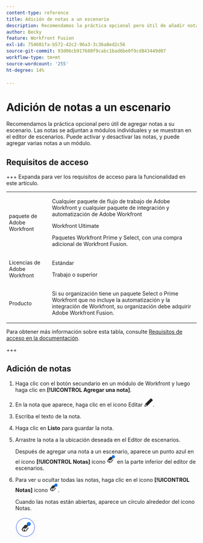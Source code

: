 ```yaml
---
content-type: reference
title: Adición de notas a un escenario
description: Recomendamos la práctica opcional pero útil de añadir notas sobre cada módulo.
author: Becky
feature: Workfront Fusion
exl-id: 754601fa-b572-42c2-96a3-3c36a8ed2c56
source-git-commit: 93d06cb917680f9cabc1bad6be0f9cd843449d07
workflow-type: tm+mt
source-wordcount: '255'
ht-degree: 14%

---
```


# Adición de notas a un escenario

Recomendamos la práctica opcional pero útil de agregar notas a su escenario. Las notas se adjuntan a módulos individuales y se muestran en el editor de escenarios. Puede activar y desactivar las notas, y puede agregar varias notas a un módulo.

## Requisitos de acceso

+++ Expanda para ver los requisitos de acceso para la funcionalidad en este artículo.

<table style="table-layout:auto">
 <col> 
 <col> 
 <tbody> 
  <tr> 
   <td role="rowheader">paquete de Adobe Workfront</td> 
   <td> <p>Cualquier paquete de flujo de trabajo de Adobe Workfront y cualquier paquete de integración y automatización de Adobe Workfront</p><p>Workfront Ultimate</p><p>Paquetes Workfront Prime y Select, con una compra adicional de Workfront Fusion.</p> </td> 
  </tr> 
  <tr data-mc-conditions=""> 
   <td role="rowheader">Licencias de Adobe Workfront</td> 
   <td> <p>Estándar</p><p>Trabajo o superior</p> </td> 
  </tr> 
  <tr> 
   <td role="rowheader">Producto</td> 
   <td>
   <p>Si su organización tiene un paquete Select o Prime Workfront que no incluye la automatización y la integración de Workfront, su organización debe adquirir Adobe Workfront Fusion.</li></ul>
   </td> 
  </tr>
 </tbody> 
</table>

Para obtener más información sobre esta tabla, consulte [Requisitos de acceso en la documentación](/help/workfront-fusion/references/licenses-and-roles/access-level-requirements-in-documentation.md).

+++

## Adición de notas

1. Haga clic con el botón secundario en un módulo de Workfront y luego haga clic en **[!UICONTROL Agregar una nota]**.
1. En la nota que aparece, haga clic en el icono Editar ![Editar icono](assets/edit-note.png).
1. Escriba el texto de la nota.
1. Haga clic en **Listo** para guardar la nota.
1. Arrastre la nota a la ubicación deseada en el Editor de escenarios.

   Después de agregar una nota a un escenario, aparece un punto azul en el icono **[!UICONTROL Notas]** icono ![Notas icono con punto](assets/notes-icon-w-dot.png) en la parte inferior del editor de escenarios.

1. Para ver u ocultar todas las notas, haga clic en el icono **[!UICONTROL Notas]** icono ![Notas con punto](assets/notes-icon-w-dot.png).

   Cuando las notas están abiertas, aparece un círculo alrededor del icono Notas.

   ![Icono de notas con círculo](assets/notes-icon-with-circle.png)
